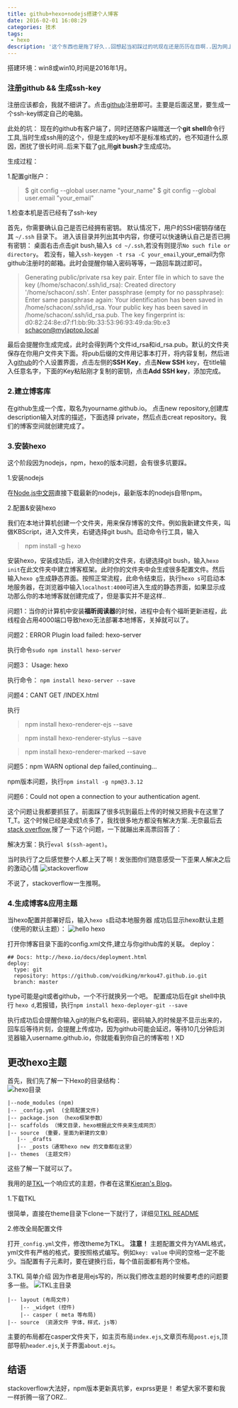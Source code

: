 ```yaml
---
title: github+hexo+nodejs搭建个人博客
date: 2016-02-01 16:08:29
categories: 技术
tags:
 - hexo
description: '这个东西也是拖了好久..回想起当初踩过的坑现在还是历历在目啊..因为网上大多数的教程都是老版本的，不是git老，就是nodejs,npm的版本太低，所以坑大多数都踩在这里了。不多说了，上干货。'
---
```


<!--more-->

搭建环境：win8或win10,时间是2016年1月。

### 注册github && 生成ssh-key

注册应该都会，我就不细讲了。点击[github](https://github.com/)注册即可。主要是后面这里，要生成一个ssh-key绑定自己的电脑。

此处的坑：
现在的github有客户端了，同时还随客户端赠送一个**git shell**命令行工具,当时生成ssh用的这个，但是生成的key却不是标准格式的，也不知道什么原因，困扰了很长时间..后来下载了[git](https://git-for-windows.github.io/),用**git bush**才生成成功。

生成过程：

1.配置git账户：
>$ git config --global user.name "your_name"
>$ git config --global user.email "your_email"

1.检查本机是否已经有了ssh-key

首先，你需要确认自己是否已经拥有密钥。 默认情况下，用户的SSH密钥存储在其 `~/.ssh` 目录下。 进入该目录并列出其中内容，你便可以快速确认自己是否已拥有密钥：
桌面右击点击git bush,输入`$ cd ~/.ssh`,若没有则提示`No such file or directory`。
若没有，输入`ssh-keygen -t rsa -C your_email`,your_email为你github注册时的邮箱。此时会提醒你输入密码等等，一路回车跳过即可。
>Generating public/private rsa key pair.
Enter file in which to save the key (/home/schacon/.ssh/id_rsa):
Created directory '/home/schacon/.ssh'.
Enter passphrase (empty for no passphrase):
Enter same passphrase again:
Your identification has been saved in /home/schacon/.ssh/id_rsa.
Your public key has been saved in /home/schacon/.ssh/id_rsa.pub.
The key fingerprint is:
d0:82:24:8e:d7:f1:bb:9b:33:53:96:93:49:da:9b:e3 schacon@mylaptop.local

最后会提醒你生成完成，此时会得到两个文件id_rsa和id_rsa.pub。默认的文件夹保存在你用户文件夹下面。将pub后缀的文件用记事本打开，将内容复制，然后进入[github](https://github.com/)的个人设置界面，点击左侧的**SSH Key**，点击**New SSH** key，在title输入任意名字，下面的Key粘贴刚才复制的密钥，点击**Add SSH key**，添加完成。


### 2.建立博客库

在github生成一个库，取名为yourname.github.io。
点击new repository,创建库 description输入对库的描述，下面选择 private，然后点击creat repository。我们的博客空间就创建完成了。

### 3.安装hexo

这个阶段因为nodejs，npm，hexo的版本问题，会有很多坑要踩。

1.安装nodejs

在[Node.js中文网](http://nodejs.cn/)直接下载最新的nodejs，最新版本的nodejs自带npm。

2.配置&安装hexo

我们在本地计算机创建一个文件夹，用来保存博客的文件。例如我新建文件夹，叫做KBScript，进入文件夹，右键选择git bush。启动命令行工具，输入
>npm install -g hexo

安装hexo，安装成功后，进入你创建的文件夹，右键选择git bush，输入`hexo init`在此文件夹中建立博客框架。此时你的文件夹中会生成很多配置文件。然后输入`hexo g`生成静态界面。按照正常流程，此命令结束后，执行`hexo s`可启动本地服务器，在浏览器中输入`localhost:4000`可进入生成的静态界面，如果显示成功那么你的本地博客就创建完成了，但是事实并不是这样..

问题1：当你的计算机中安装**福昕阅读器**的时候，进程中会有个福昕更新进程，此线程会占用4000端口导致hexo无法部署本地博客，关掉就可以了。

问题2：ERROR Plugin load failed: hexo-server

执行命令`sudo npm install hexo-server`

问题3： Usage: hexo

执行命令： `npm install hexo-server --save`

问题4：CANT GET /INDEX.html

执行
>    npm install hexo-renderer-ejs --save

>    npm install hexo-renderer-stylus --save

>   npm install hexo-renderer-marked --save


问题5：npm WARN optional dep failed,continuing...

npm版本问题，执行`npm install -g npm@3.3.12`

问题6：Could not open a connection to your authentication agent.

这个问题让我都要抓狂了。前面踩了很多坑到最后上传的时候又把我卡在这里了T_T。这个时候已经是凌成1点多了，我找很多地方都没有解决方案..无奈最后去[stack overflow](http://stackoverflow.com/),搜了一下这个问题，一下就蹦出来高票回答了：

解决方案：执行`eval $(ssh-agent)`。

当时执行了之后感觉整个人都上天了啊！发张图你们随意感受一下歪果人解决之后的激动心情
![stackoverflow](http://kbscript.com/3.png)

不说了，stackoverflow一生推啊。

### 4.生成博客&应用主题

当hexo配置并部署好后，输入`hexo s`启动本地服务器
成功后显示hexo默认主题（使用的默认主题）：
![hello hexo](http://kbscript.com/hexo.png)

打开你博客目录下面的config.xml文件,建立与你github库的关联。
deploy：
```nodejs
## Docs: http://hexo.io/docs/deployment.html
deploy:
  type: git
  repository: https://github.com/voidking/mrkou47.github.io.git
  branch: master
```

type可能是git或者github，一个不行就换另一个吧。
配置成功后在git shell中执行 `hexo d`,若报错，执行`npm install hexo-deployer-git --save`

执行成功后会提醒你输入git的账户名和密码，密码输入的时候是不显示出来的，回车后等待片刻，会提醒上传成功，因为github可能会延迟，等待10几分钟后浏览器输入username.github.io，你就能看到你自己的博客啦！XD


## 更改hexo主题

首先，我们先了解一下Hexo的目录结构：
<br>
![hexo目录](http://kbscript.com/hexo.jpg)

```
|--node_modules (npm)
|-- _config.yml  (全局配置文件)
|-- package.json （hexo框架参数）
|-- scaffolds （博文目录，hexo根据此文件夹来生成网页）
|-- source （重要，里面为新建的文章）
   |-- _drafts
   |-- _posts（通常hexo new 的文章都在这里）
|-- themes （主题文件）
```
这些了解一下就可以了。

我用的是[TKL](https://github.com/SuperKieran/TKL)一个响应式的主题，作者在这里[Kieran's Blog](http://go.kieran.top/)。

1.下载TKL

很简单，直接在theme目录下clone一下就行了，详细见[TKL README](https://github.com/SuperKieran/TKL)

2.修改全局配置文件

打开`_config.yml`文件，修改theme为TKL。
**注意！**
主题配置文件为YAML格式，yml文件有严格的格式，要按照格式编写。例如`key: value` 中间的空格一定不能少。当配置有子元素时，要在键换行后，每个值前面都有两个空格。

3.TKL 简单介绍
因为作者是用ejs写的，所以我们修改主题的时候要考虑的问题要多一些。
![TKL主目录](http://kbscript.com/tkl1.jpg)
```
|-- layout (布局文件)
    |-- _widget (控件)
    |-- casper ( meta 等布局)
|-- source （资源文件 字体，样式，js等）
```
主要的布局都在casper文件夹下，如主页布局`index.ejs`,文章页布局`post.ejs`,顶部导航`header.ejs`,关于界面`about.ejs`。


## 结语

  stackoverflow大法好，npm版本更新真坑爹，exprss更是！
  希望大家不要和我一样折腾一宿了ORZ..